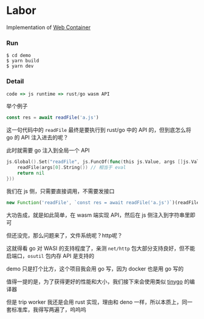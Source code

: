 # Labor

Implementation of [Web Container](https://github.com/stackblitz/webcontainer-core)

### Run

```shell
$ cd demo
$ yarn build
$ yarn dev
```

### Detail

```js
code => js runtime => rust/go wasm API
```

举个例子

```js
const res = await readFile('a.js')
```
这一句代码中的 `readFile` 最终是要执行到 rust/go 中的 API 的，但到底怎么将 go 的 API 注入进去的呢？

此时就需要 go 注入到全局一个 API

```go
js.Global().Set("readFile", js.FuncOf(func(this js.Value, args []js.Value) interface{} {
    readFile(args[0].String()) // 相当于 eval
    return nil
}))
```
我们在 js 侧，只需要直接调用，不需要发接口

```js
new Function('readFile', `const res = await readFile('a.js')`)(readFile)
```
大功告成，就是如此简单，在 wasm 端实现 API，然后在 js 侧注入到字符串里即可

但还没完，那么问题来了，文件系统呢？http呢？

这就得看 go 对 WASI 的支持程度了，亲测 `net/http` 包大部分支持良好，但不能启端口，`osutil` 包内存 API 是支持的


demo 只是打个比方，这个项目我会用 go 写，因为 docker 也是用 go 写的

值得一提的是，为了获得更好的性能和大小，我们接下来会使用类似 [tinygo](https://github.com/tinygo-org/tinygo) 的编译器

但是 trip worker 我还是会用 rust 实现，理由和 deno 一样，所以本质上，同一套标准库，我得写两遍了，呜呜呜

